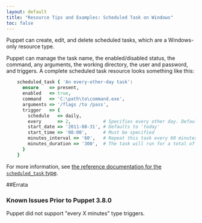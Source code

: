 ```yaml
---
layout: default
title: "Resource Tips and Examples: Scheduled Task on Windows"
toc: false
---
```


[scheduledtask]: /references/4.3.latest/type.html#scheduledtask

Puppet can create, edit, and delete scheduled tasks, which are a Windows-only resource type.

Puppet can manage the task name, the enabled/disabled status, the command, any arguments, the working directory, the user and password, and triggers. A complete scheduled task resource looks something like this:

~~~ ruby
    scheduled_task { 'An every-other-day task':
      ensure    => present,
      enabled   => true,
      command   => 'C:\path\to\command.exe',
      arguments => '/flags /to /pass',
      trigger   => {
        schedule   => daily,
        every      => 2,            # Specifies every other day. Defaults to 1 (every day).
        start_date => '2011-08-31', # Defaults to 'today'
        start_time => '08:00',      # Must be specified
        minutes_interval => '60',   # Repeat this task every 60 minutes
        minutes_duration => '300',  # The task will run for a total of five hours
      }
    }
~~~

For more information, see [the reference documentation for the `scheduled_task` type][scheduledtask].

##Errata

### Known Issues Prior to Puppet 3.8.0

Puppet did not support "every X minutes" type triggers.